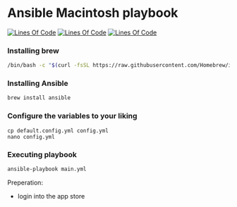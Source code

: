 # Ansible Macintosh playbook
[![Lines Of Code](https://tokei.rs/b1/github/MayNiklas/ansible-arch-setup?category=lines)](https://github.com/XAMPPRocky/tokei)
[![Lines Of Code](https://tokei.rs/b1/github/MayNiklas/ansible-arch-setup?category=code)](https://github.com/XAMPPRocky/tokei)
[![Lines Of Code](https://tokei.rs/b1/github/MayNiklas/ansible-arch-setup?category=files)](https://github.com/XAMPPRocky/tokei)

### Installing brew
```bash
/bin/bash -c "$(curl -fsSL https://raw.githubusercontent.com/Homebrew/install/master/install.sh)"
```

### Installing Ansible
```bash
brew install ansible
```
### Configure the variables to your liking
```
cp default.config.yml config.yml
nano config.yml
```

### Executing playbook
```bash
ansible-playbook main.yml
```

Preperation:
- login into the app store
